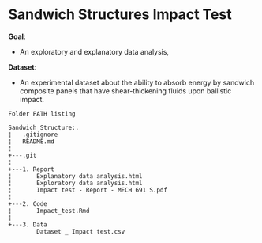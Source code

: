 # Sandwich Structures Impact Test

**Goal**:     
- An exploratory and explanatory data analysis,

**Dataset**:    
- An experimental dataset about the ability to absorb
energy by sandwich composite panels that have shear-thickening fluids upon ballistic impact.

```
Folder PATH listing

Sandwich_Structure:.
¦   .gitignore
¦   README.md
¦   
+---.git
¦   
+---1. Report
¦       Explanatory data analysis.html
¦       Exploratory data analysis.html
¦       Impact test - Report - MECH 691 S.pdf
¦       
+---2. Code
¦       Impact_test.Rmd
¦       
+---3. Data
        Dataset _ Impact test.csv
        

```
